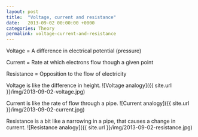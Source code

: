 ```yaml
---
layout: post
title:  "Voltage, current and resistance"
date:   2013-09-02 00:00:00 +0000
categories: Theory
permalink: voltage-current-and-resistance
---
```

Voltage = A difference in electrical potential (pressure)

Current = Rate at which electrons flow though a given point

Resistance = Opposition to the flow of electricity

Voltage is like the difference in height. 
![Voltage analogy]({{ site.url }}/img/2013-09-02-voltage.jpg)

Current is like the rate of flow through a pipe.
![Current analogy]({{ site.url }}/img/2013-09-02-current.jpg)

Resistance is a bit like a narrowing in a pipe, that causes a change in current.
![Resistance analogy]({{ site.url }}/img/2013-09-02-resistance.jpg)
